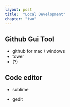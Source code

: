 ```yaml
---
layout: post
title:  "Local Development"
chapter: "two"
---
```


## Github Gui Tool

- github for mac / windows
- tower
- (?)

## Code editor

- sublime
<!-- replace with lime when ready -->
- gedit
